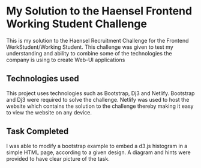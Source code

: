 # My Solution to the Haensel Frontend Working Student Challenge

This is my solution to the Haensel Recruitment Challenge for the Frontend WerkStudent/Working Student. This challenge was given to test my understanding and ability to combine some of the technologies the company is using to create Web-UI applications

## Technologies used 

This project uses technologies such as Bootstrap, Dj3 and Netlify. Bootstrap and Dj3 were required to solve the challenge. Netlify was used to host the website which contains the solution to the challenge thereby making it easy to view the website on any device.

## Task Completed
I was able to modify a bootstrap example to embed a d3.js histogram in a simple HTML page, according to a given design. A diagram and hints were provided to have clear picture of the task.